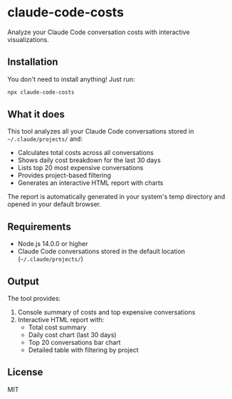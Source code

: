 # claude-code-costs

Analyze your Claude Code conversation costs with interactive visualizations.

## Installation

You don't need to install anything! Just run:

```bash
npx claude-code-costs
```

## What it does

This tool analyzes all your Claude Code conversations stored in `~/.claude/projects/` and:

- Calculates total costs across all conversations
- Shows daily cost breakdown for the last 30 days
- Lists top 20 most expensive conversations
- Provides project-based filtering
- Generates an interactive HTML report with charts

The report is automatically generated in your system's temp directory and opened in your default browser.

## Requirements

- Node.js 14.0.0 or higher
- Claude Code conversations stored in the default location (`~/.claude/projects/`)

## Output

The tool provides:
1. Console summary of costs and top expensive conversations
2. Interactive HTML report with:
   - Total cost summary
   - Daily cost chart (last 30 days)
   - Top 20 conversations bar chart
   - Detailed table with filtering by project

## License

MIT